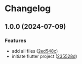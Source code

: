 # Changelog

## 1.0.0 (2024-07-09)


### Features

* add all files ([2ed548c](https://github.com/albugowy15/contacts/commit/2ed548cdd4f076e79ebd0fea7b0058bbe15e4674))
* initiate flutter project ([235528d](https://github.com/albugowy15/contacts/commit/235528de4a2b5c93614b61d3ed8aa46df04977ff))
